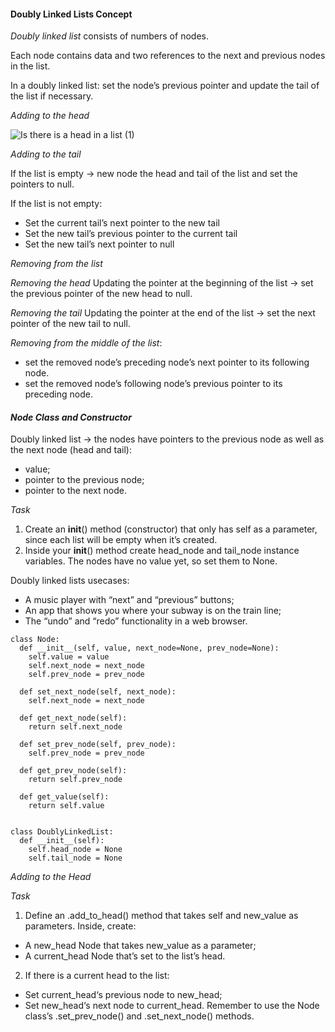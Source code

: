 #### Doubly Linked Lists Concept

_Doubly linked list_ consists of numbers of nodes.

Each node contains data and two references to the next and previous nodes in the list.

In a doubly linked list: set the node’s previous pointer and update the tail of the list if necessary.

_Adding to the head_

![Is there is a head in a list (1)](https://github.com/user-attachments/assets/b35e159d-0711-4608-ae80-ad2918e26a5b)


_Adding to the tail_

If the list is empty -> new node the head and tail of the list and set the pointers to null. 

If the list is not empty:
* Set the current tail’s next pointer to the new tail
* Set the new tail’s previous pointer to the current tail
* Set the new tail’s next pointer to null


_Removing from the list_

_Removing the head_
Updating the pointer at the beginning of the list -> set the previous pointer of the new head to null.

_Removing the tail_
Updating the pointer at the end of the list -> set the next pointer of the new tail to null.

_Removing from the middle of the list_:
* set the removed node’s preceding node’s next pointer to its following node.
* set the removed node’s following node’s previous pointer to its preceding node.


#### _Node Class and Constructor_

Doubly linked list -> the nodes have pointers to the previous node as well as the next node (head and tail):
* value;
* pointer to the previous node;
* pointer to the next node.

_Task_

1. Create an __init__() method (constructor) that only has self as a parameter, since each list will be empty when it’s created.
2. Inside your __init__() method create head_node and tail_node instance variables. The nodes have no value yet, so set them to None.

Doubly linked lists usecases:
* A music player with “next” and “previous” buttons;
* An app that shows you where your subway is on the train line;
* The “undo” and “redo” functionality in a web browser.

```
class Node:
  def __init__(self, value, next_node=None, prev_node=None):
    self.value = value
    self.next_node = next_node
    self.prev_node = prev_node
    
  def set_next_node(self, next_node):
    self.next_node = next_node
    
  def get_next_node(self):
    return self.next_node

  def set_prev_node(self, prev_node):
    self.prev_node = prev_node
    
  def get_prev_node(self):
    return self.prev_node
  
  def get_value(self):
    return self.value
    

class DoublyLinkedList:
  def __init__(self):
    self.head_node = None
    self.tail_node = None
```


_Adding to the Head_

_Task_
1. Define an .add_to_head() method that takes self and new_value as parameters.
Inside, create:
* A new_head Node that takes new_value as a parameter;
* A current_head Node that’s set to the list’s head.
2. If there is a current head to the list:
* Set current_head‘s previous node to new_head;
* Set new_head‘s next node to current_head.
Remember to use the Node class’s .set_prev_node() and .set_next_node() methods.

